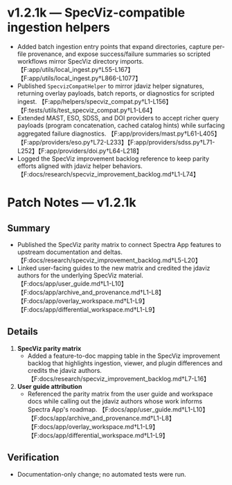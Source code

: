 # v1.2.1k — SpecViz-compatible ingestion helpers

- Added batch ingestion entry points that expand directories, capture per-file provenance, and expose success/failure summaries so scripted workflows mirror SpecViz directory imports. 【F:app/utils/local_ingest.py†L55-L167】【F:app/utils/local_ingest.py†L866-L1077】
- Published `SpecvizCompatHelper` to mirror jdaviz helper signatures, returning overlay payloads, batch reports, or diagnostics for scripted ingest. 【F:app/helpers/specviz_compat.py†L1-L156】【F:tests/utils/test_specviz_compat.py†L1-L64】
- Extended MAST, ESO, SDSS, and DOI providers to accept richer query payloads (program concatenation, cached catalog hints) while surfacing aggregated failure diagnostics. 【F:app/providers/mast.py†L61-L405】【F:app/providers/eso.py†L72-L233】【F:app/providers/sdss.py†L71-L252】【F:app/providers/doi.py†L64-L218】
- Logged the SpecViz improvement backlog reference to keep parity efforts aligned with jdaviz helper behaviors. 【F:docs/research/specviz_improvement_backlog.md†L1-L74】
# Patch Notes — v1.2.1k

## Summary
- Published the SpecViz parity matrix to connect Spectra App features to upstream documentation and deltas. 【F:docs/research/specviz_improvement_backlog.md†L5-L20】
- Linked user-facing guides to the new matrix and credited the jdaviz authors for the underlying SpecViz material. 【F:docs/app/user_guide.md†L1-L10】【F:docs/app/archive_and_provenance.md†L1-L8】【F:docs/app/overlay_workspace.md†L1-L9】【F:docs/app/differential_workspace.md†L1-L9】

## Details
1. **SpecViz parity matrix**
   - Added a feature-to-doc mapping table in the SpecViz improvement backlog that highlights ingestion, viewer, and plugin differences and credits the jdaviz authors. 【F:docs/research/specviz_improvement_backlog.md†L7-L16】
2. **User guide attribution**
   - Referenced the parity matrix from the user guide and workspace docs while calling out the jdaviz authors whose work informs Spectra App's roadmap. 【F:docs/app/user_guide.md†L1-L10】【F:docs/app/archive_and_provenance.md†L1-L8】【F:docs/app/overlay_workspace.md†L1-L9】【F:docs/app/differential_workspace.md†L1-L9】

## Verification
- Documentation-only change; no automated tests were run.
